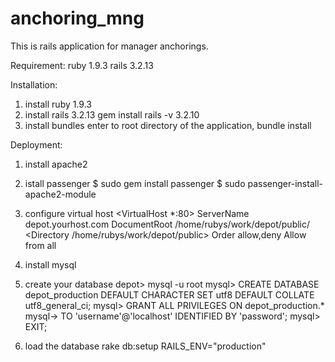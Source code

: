 anchoring_mng
=============
This is rails application for manager anchorings.

Requirement:
  ruby 1.9.3
  rails 3.2.13
  
Installation:
  1. install ruby 1.9.3
  2. install rails 3.2.13
     gem install rails -v 3.2.10
  3. install bundles
     enter to root directory of the application, 
     bundle install

Deployment:
  1. install apache2
  2. istall passenger
     $ sudo gem install passenger
     $ sudo passenger-install-apache2-module
  3. configure virtual host
     <VirtualHost *:80>
       ServerName depot.yourhost.com
       DocumentRoot /home/rubys/work/depot/public/
       <Directory /home/rubys/work/depot/public>
         Order allow,deny
         Allow from all
       </Directory>
     </VirtualHost>

  3. install mysql
  4. create your database
     depot> mysql -u root
     mysql> CREATE DATABASE depot_production DEFAULT CHARACTER SET utf8 DEFAULT COLLATE utf8_general_ci;
     mysql> GRANT ALL PRIVILEGES ON depot_production.*
     mysql-> TO 'username'@'localhost' IDENTIFIED BY 'password';
     mysql> EXIT;
  5. load the database
     rake db:setup RAILS_ENV="production"

